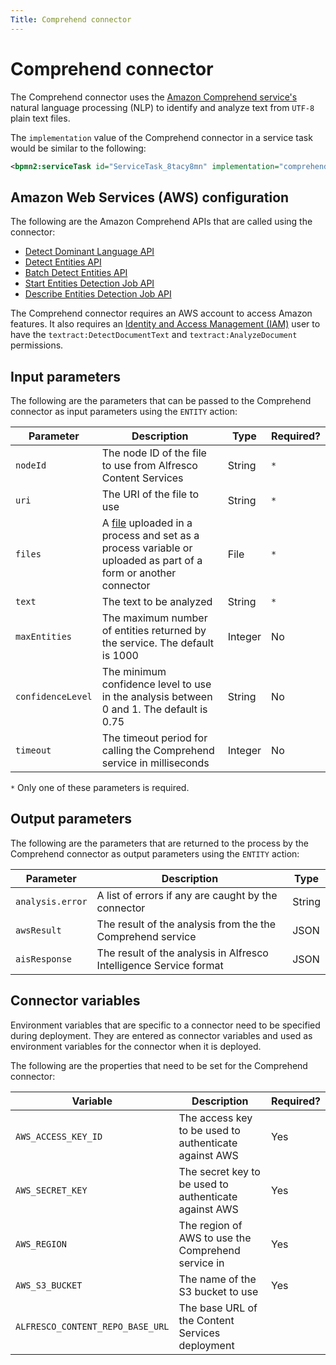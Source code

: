 ```yaml
---
Title: Comprehend connector
---
```


# Comprehend connector
The Comprehend connector uses the [Amazon Comprehend service's](https://aws.amazon.com/comprehend/) natural language processing (NLP) to identify and analyze text from `UTF-8` plain text files.

The `implementation` value of the Comprehend connector in a service task would be similar to the following:

```xml
<bpmn2:serviceTask id="ServiceTask_8tacy8mn" implementation="comprehendConnector.ENTITY" />
```

## Amazon Web Services (AWS) configuration
The following are the Amazon Comprehend APIs that are called using the connector:

* [Detect Dominant Language API](https://docs.aws.amazon.com/comprehend/latest/dg/API_DetectDominantLanguage.html)
* [Detect Entities API](https://docs.aws.amazon.com/comprehend/latest/dg/API_DetectEntities.html)
* [Batch Detect Entities API](https://docs.aws.amazon.com/comprehend/latest/dg/API_BatchDetectEntities.html)
* [Start Entities Detection Job API](https://docs.aws.amazon.com/comprehend/latest/dg/API_StartEntitiesDetectionJob.html)
* [Describe Entities Detection Job API](https://docs.aws.amazon.com/comprehend/latest/dg/API_DescribeEntitiesDetectionJob.html)

The Comprehend connector requires an AWS account to access Amazon features. It also requires an [Identity and Access Management (IAM)](https://aws.amazon.com/iam/) user to have the `textract:DetectDocumentText` and `textract:AnalyzeDocument` permissions. 

## Input parameters
The following are the parameters that can be passed to the Comprehend connector as input parameters using the `ENTITY` action:

| Parameter | Description | Type | Required? |
| --------- | ----------- | ---- | --------- | 
| `nodeId` | The node ID of the file to use from Alfresco Content Services | String | `*` |
| `uri` | The URI of the file to use | String | `*` |
| `files` | A [file](../../files.md) uploaded in a process and set as a process variable or uploaded as part of a form or another connector | File | `*` |
| `text` | The text to be analyzed | String | `*` |
| `maxEntities` | The maximum number of entities returned by the service. The default is 1000 | Integer | No |
| `confidenceLevel` | The minimum confidence level to use in the analysis between 0 and 1. The default is 0.75  | String | No |
| `timeout` | The timeout period for calling the Comprehend service in milliseconds | Integer | No | 

`*` Only one of these parameters is required.

## Output parameters
The following are the parameters that are returned to the process by the Comprehend connector as output parameters using the `ENTITY` action:

| Parameter | Description | Type |
| --------  | ----------- | ---- |
| `analysis.error` | A list of errors if any are caught by the connector | String |
| `awsResult` | The result of the analysis from the the Comprehend service | JSON |
| `aisResponse` | The result of the analysis in Alfresco Intelligence Service format| JSON |

## Connector variables
Environment variables that are specific to a connector need to be specified during deployment. They are entered as connector variables and used as environment variables for the connector when it is deployed. 

The following are the properties that need to be set for the Comprehend connector: 

| Variable | Description | Required? |
| -------- | ----------- | --------- |
| `AWS_ACCESS_KEY_ID` | The access key to be used to authenticate against AWS | Yes |
| `AWS_SECRET_KEY` | The secret key to be used to authenticate against AWS | Yes |
| `AWS_REGION` | The region of AWS to use the Comprehend service in | Yes | 
| `AWS_S3_BUCKET` | The name of the S3 bucket to use | Yes |
| `ALFRESCO_CONTENT_REPO_BASE_URL` | The base URL of the Content Services deployment |